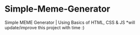 # Simple-Meme-Generator
Simple MEME Generator | Using Basics of HTML, CSS &amp; JS *will update/improve this project with time :)
